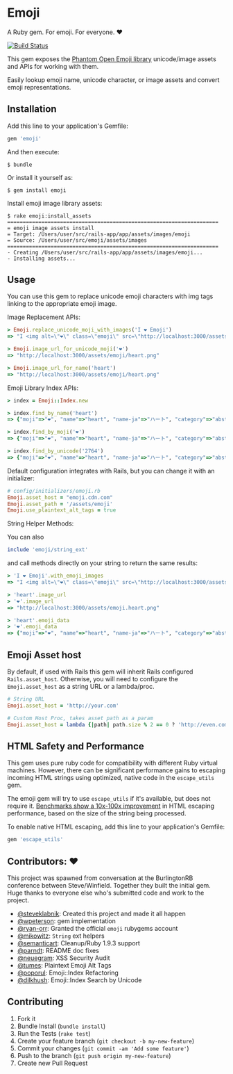 # Emoji

A Ruby gem. For emoji. For everyone. :heart:

[![Build Status](https://travis-ci.org/wpeterson/emoji.svg?branch=master)](https://travis-ci.org/wpeterson/emoji)

This gem exposes the [Phantom Open Emoji library](https://github.com/Genshin/PhantomOpenEmoji) unicode/image assets and APIs for working with them.

Easily lookup emoji name, unicode character, or image assets and convert emoji representations.

## Installation

Add this line to your application's Gemfile:

```ruby
gem 'emoji'
```

And then execute:

    $ bundle

Or install it yourself as:

    $ gem install emoji
    
Install emoji image library assets:

    $ rake emoji:install_assets
    ====================================================================
    = emoji image assets install
    = Target: /Users/user/src/rails-app/app/assets/images/emoji
    = Source: /Users/user/src/emoji/assets/images
    ====================================================================
    - Creating /Users/user/src/rails-app/app/assets/images/emoji...
    - Installing assets...

## Usage

You can use this gem to replace unicode emoji characters with img tags linking to the appropriate emoji image.

Image Replacement APIs:

```ruby
> Emoji.replace_unicode_moji_with_images('I ❤ Emoji')
=> "I <img alt=\"❤\" class=\"emoji\" src=\"http://localhost:3000/assets/emoji/heart.png\"> Emoji"

> Emoji.image_url_for_unicode_moji('❤')
=> "http://localhost:3000/assets/emoji/heart.png"

> Emoji.image_url_for_name('heart')
=> "http://localhost:3000/assets/emoji/heart.png"
```

Emoji Library Index APIs:

```ruby
> index = Emoji::Index.new

> index.find_by_name('heart')
=> {"moji"=>"❤", "name"=>"heart", "name-ja"=>"ハート", "category"=>"abstract", "unicode"=>"2764"}

> index.find_by_moji('❤')
=> {"moji"=>"❤", "name"=>"heart", "name-ja"=>"ハート", "category"=>"abstract", "unicode"=>"2764"}

> index.find_by_unicode('2764')
=> {"moji"=>"❤", "name"=>"heart", "name-ja"=>"ハート", "category"=>"abstract", "unicode"=>"2764"}
```
Default configuration integrates with Rails, but you can change it with an initializer:
   
```ruby 
# config/initializers/emoji.rb
Emoji.asset_host = "emoji.cdn.com"
Emoji.asset_path = '/assets/emoji'
Emoji.use_plaintext_alt_tags = true
```

String Helper Methods:

You can also 

```ruby
include 'emoji/string_ext'
```

and call methods directly on your string to return the same results:

```ruby
> 'I ❤ Emoji'.with_emoji_images
=> "I <img alt=\"❤\" class=\"emoji\" src=\"http://localhost:3000/assets/emoji/heart.png\"> Emoji"

> 'heart'.image_url
> '❤'.image_url
=> "http://localhost:3000/assets/emoji.heart.png"

> 'heart'.emoji_data
> '❤'.emoji_data
=> {"moji"=>"❤", "name"=>"heart", "name-ja"=>"ハート", "category"=>"abstract", "unicode"=>"2764"}
```

## Emoji Asset host
By default, if used with Rails this gem will inherit Rails configured `Rails.asset_host`.  Otherwise, you will need to configure the `Emoji.asset_host` as a string URL or a lambda/proc.

```ruby
# String URL
Emoji.asset_host = 'http://your.com'

# Custom Host Proc, takes asset path as a param
Emoji.asset_host = lambda {|path| path.size % 2 == 0 ? 'http://even.com' : 'http://odd.com'}
```

## HTML Safety and Performance

This gem uses pure ruby code for compatibility with different Ruby virtual machines.  However, there can be significant performance gains to escaping incoming HTML strings using optimized, native code in the `escape_utils` gem.

The emoji gem will try to use `escape_utils` if it's available, but does not require it.  [Benchmarks show a 10x-100x improvement](https://gist.github.com/wpeterson/c851be471bd91868716c) in HTML escaping performance, based on the size of the string being processed.

To enable native HTML escaping, add this line to your application's Gemfile:

```ruby
gem 'escape_utils'
```
## Contributors: :heart:

This project was spawned from conversation at the BurlingtonRB conference between Steve/Winfield.  Together they built the initial gem.  Huge thanks to everyone else who's submitted code and work to the project.

* [@steveklabnik](https://github.com/steveklabnik): Created this project and made it all happen
* [@wpeterson](https://github.com/wpeterson): gem implementation
* [@ryan-orr](https://github.com/ryan-orr): Granted the official `emoji` rubygems account
* [@mikowitz](https://github.com/mikowitz): `String` ext helpers
* [@semanticart](https://github.com/semanticart): Cleanup/Ruby 1.9.3 support
* [@parndt](https://github.com/parndt): README doc fixes
* [@neuegram](https://github.com/neuegram): XSS Security Audit
* [@tumes](https://github.com/tumes): Plaintext Emoji Alt Tags
* [@poporul](https://github.com/poporul): Emoji::Index Refactoring
* [@dilkhush](https://github.com/dilkhush): Emoji::Index Search by Unicode

## Contributing

1. Fork it
2. Bundle Install (`bundle install`)
3. Run the Tests (`rake test`)
2. Create your feature branch (`git checkout -b my-new-feature`)
3. Commit your changes (`git commit -am 'Add some feature'`)
4. Push to the branch (`git push origin my-new-feature`)
5. Create new Pull Request
